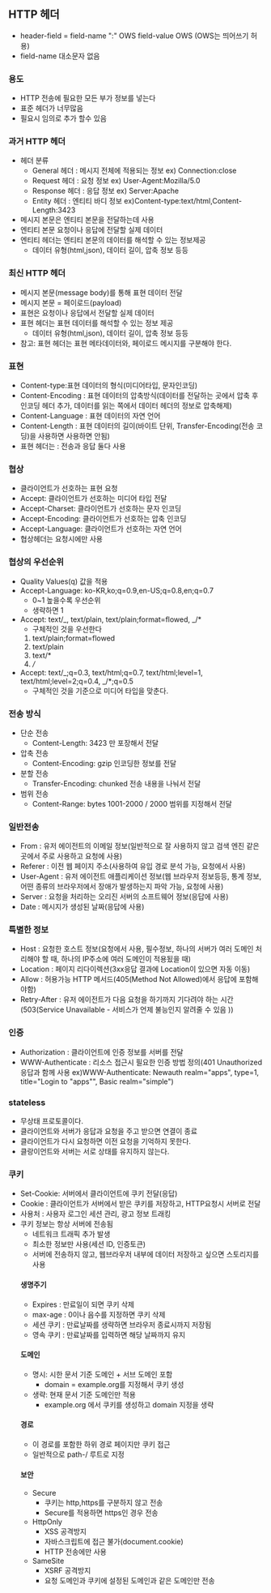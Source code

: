 ## HTTP 헤더

- header-field = field-name ":" OWS field-value OWS (OWS는 띄어쓰기 허용)
- field-name 대소문자 없음

### 용도

- HTTP 전송에 필요한 모든 부가 정보를 넣는다
- 표준 헤더가 너무많음
- 필요시 임의로 추가 할수 있음

### 과거 HTTP 헤더

- 헤더 분류
  - General 헤더 : 메시지 전체에 적용되는 정보 ex) Connection:close
  - Request 헤더 : 요청 정보 ex) User-Agent:Mozilla/5.0
  - Response 헤더 : 응답 정보 ex) Server:Apache
  - Entity 헤더 : 엔티티 바디 정보 ex)Content-type:text/html,Content-Length:3423
- 메시지 본문은 엔티티 본문을 전달하는데 사용
- 엔티티 본문 요청이나 응답에 전달할 실제 데이터
- 엔티티 헤더는 엔티티 본문의 데이터를 해석할 수 있는 정보제공
  - 데이터 유형(html,json), 데이터 길이, 압축 정보 등등

### 최신 HTTP 헤더

- 메시지 본문(message body)를 통해 표현 데이터 전달
- 메시지 본문 = 페이로드(payload)
- 표현은 요청이나 응답에서 전달할 실제 데이터
- 표현 헤더는 표현 데이터를 해석할 수 있는 정보 제공
  - 데이터 유형(html,json), 데이터 길이, 압축 정보 등등
- 참고: 표현 헤더는 표현 메타데이터와, 페이로드 메시지를 구분해야 한다.

### 표현

- Content-type:표현 데이터의 형식(미디어타입, 문자인코딩)
- Content-Encoding : 표현 데이터의 압축방식(데이터를 전달하는 곳에서 압축 후 인코딩 헤더 추가, 데이터를 읽는 쪽에서 데이터 헤더의 정보로 압축해제)
- Content-Language : 표현 데이터의 자연 언어
- Content-Length : 표현 데이터의 길이(바이트 단위, Transfer-Encoding(전송 코딩)을 사용하면 사용하면 안됨)
- 표현 헤더는 : 전송과 응답 둘다 사용

### 협상

- 클라이언트가 선호하는 표현 요청
- Accept: 클라이언트가 선호하는 미디어 타입 전달
- Accept-Charset: 클라이언트가 선호하는 문자 인코딩
- Accept-Encoding: 클라이언트가 선호하는 압축 인코딩
- Accept-Language: 클라이언트가 선호하는 자연 언어
- 협상헤더는 요청시에만 사용

### 협상의 우선순위

- Quality Values(q) 값을 적용
- Accept-Language: ko-KR,ko;q=0.9,en-US;q=0.8,en;q=0.7
  - 0~1 높을수록 우선순위
  - 생략하면 1
- Accept: text/_, text/plain, text/plain;format=flowed, _/\*
  - 구체적인 것을 우선한다
  1. text/plain;format=flowed
  2. text/plain
  3. text/\*
  4. _/_
- Accept: text/_;q=0.3, text/html;q=0.7, text/html;level=1,
  text/html;level=2;q=0.4, _/\*;q=0.5
  - 구체적인 것을 기준으로 미디어 타입을 맞춘다.

### 전송 방식

- 단순 전송
  - Content-Length: 3423 만 포장해서 전달
- 압축 전송
  - Content-Encoding: gzip 인코딩한 정보를 전달
- 분할 전송
  - Transfer-Encoding: chunked 전송 내용을 나눠서 전달
- 범위 전송
  - Content-Range: bytes 1001-2000 / 2000 범위를 지정해서 전달

### 일반전송

- From : 유저 에이전트의 이메일 정보(일반적으로 잘 사용하지 않고 검색 엔진 같은 곳에서 주로 사용하고 요청에 사용)
- Referer : 이전 웹 페이지 주소(사용하여 유입 경로 분석 가능, 요청에서 사용)
- User-Agent : 유저 에이전트 애플리케이션 정보(웹 브라우저 정보등등, 통계 정보, 어떤 종류의 브라우저에서 장애가 발생하는지 파악 가능, 요청에 사용)
- Server : 요청을 처리하는 오리진 서버의 소프트웨어 정보(응답에 사용)
- Date : 메시지가 생성된 날짜(응답에 사용)

### 특별한 정보

- Host : 요청한 호스트 정보(요청에서 사용, 필수정보, 하나의 서버가 여러 도메인 처리해야 할 때, 하나의 IP주소에 여러 도메인이 적용됬을 때)
- Location : 페이지 리다이렉션(3xx응답 결과에 Location이 있으면 자동 이동)
- Allow : 허용가능 HTTP 메서드(405(Method Not Allowed)에서 응답에 포함해야함)
- Retry-After : 유저 에이전트가 다음 요청을 하기까지 기다려야 하는 시간(503(Service Unavailable - 서비스가 언제 불능인지 알려줄 수 있음 ))

### 인증

- Authorization : 클라이언트에 인증 정보를 서버를 전달
- WWW-Authenticate : 리소스 접근시 필요한 인증 방법 정의(401 Unauthorized 응답과 함께 사용 ex)WWW-Authenticate: Newauth realm="apps", type=1,
  title="Login to \"apps\"", Basic realm="simple")

### stateless

- 무상태 프로토콜이다.
- 클라이언트와 서버가 응답과 요청을 주고 받으면 연결이 종료
- 클라이언트가 다시 요청하면 이전 요청을 기억하지 못한다.
- 클랑이언트와 서버는 서로 상태를 유지하지 않는다.

### 쿠키

- Set-Cookie: 서버에서 클라이언트에 쿠키 전달(응답)
- Cookie : 클라이언트가 서버에서 받은 쿠키를 저장하고, HTTP요청시 서버로 전달
- 사용처 : 사용자 로그인 세션 관리, 광고 정보 트래킹
- 쿠키 정보는 항상 서버에 전송됨
  - 네트워크 트래픽 추가 발생
  - 최소한 정보만 사용(세션 ID, 인증토큰)
  - 서버에 전송하지 않고, 웹브라우저 내부에 데이터 저장하고 싶으면 스토리지를 사용
  #### 생명주기
  - Expires : 만료일이 되면 쿠키 삭제
  - max-age : 0이나 음수를 지정하면 쿠키 삭제
  - 세션 쿠키 : 만료날짜를 생략하면 브라우저 종료시까지 저장됨
  - 영속 쿠키 : 만료날짜를 입력하면 해당 날짜까지 유지
  #### 도메인
  - 명시: 시한 문서 기준 도메인 + 서브 도메인 포함
    - domain = example.org를 지정해서 쿠키 생성
  - 생략: 현재 문서 기준 도메인만 적용
    - example.org 에서 쿠키를 생성하고 domain 지정을 생략
  #### 경로
  - 이 경로를 포함한 하위 경로 페이지만 쿠키 접근
  - 일반적으로 path-/ 루트로 지정
  #### 보안
  - Secure
    - 쿠키는 http,https를 구분하지 않고 전송
    - Secure를 적용하면 https인 경우 전송
  - HttpOnly
    - XSS 공격방지
    - 자바스크립트에 접근 불가(document.cookie)
    - HTTP 전송에만 사용
  - SameSite
    - XSRF 공격방지
    - 요청 도메인과 쿠키에 설정된 도메인과 같은 도메인만 전송
